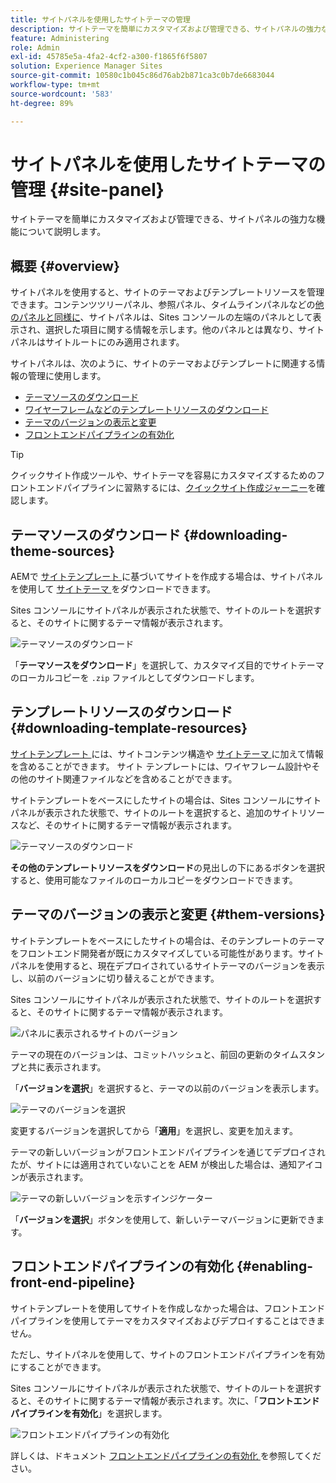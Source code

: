 ```yaml
---
title: サイトパネルを使用したサイトテーマの管理
description: サイトテーマを簡単にカスタマイズおよび管理できる、サイトパネルの強力な機能について説明します。
feature: Administering
role: Admin
exl-id: 45785e5a-4fa2-4cf2-a300-f1865f6f5807
solution: Experience Manager Sites
source-git-commit: 10580c1b045c86d76ab2b871ca3c0b7de6683044
workflow-type: tm+mt
source-wordcount: '583'
ht-degree: 89%

---
```



# サイトパネルを使用したサイトテーマの管理 {#site-panel}

サイトテーマを簡単にカスタマイズおよび管理できる、サイトパネルの強力な機能について説明します。

## 概要 {#overview}

サイトパネルを使用すると、サイトのテーマおよびテンプレートリソースを管理できます。コンテンツツリーパネル、参照パネル、タイムラインパネルなどの[他のパネルと同様に](/help/sites-cloud/authoring/sites-console/console-side-panel.md)、サイトパネルは、Sites コンソールの左端のパネルとして表示され、選択した項目に関する情報を示します。他のパネルとは異なり、サイトパネルはサイトルートにのみ適用されます。

サイトパネルは、次のように、サイトのテーマおよびテンプレートに関連する情報の管理に使用します。

* [テーマソースのダウンロード](#downloading-theme-sources)
* [ワイヤーフレームなどのテンプレートリソースのダウンロード](#downloading-template-resources)
* [テーマのバージョンの表示と変更](#theme-vrsions)
* [フロントエンドパイプラインの有効化](#enabling-the-front-end-pipeline)

>[!TIP]
>
>クイックサイト作成ツールや、サイトテーマを容易にカスタマイズするためのフロントエンドパイプラインに習熟するには、[クイックサイト作成ジャーニー](/help/journey-sites/quick-site/overview.md)を確認します。

## テーマソースのダウンロード {#downloading-theme-sources}

AEMで [ サイトテンプレート ](site-templates.md) に基づいてサイトを作成する場合は、サイトパネルを使用して [ サイトテーマ ](site-themes.md) をダウンロードできます。

Sites コンソールにサイトパネルが表示された状態で、サイトのルートを選択すると、そのサイトに関するテーマ情報が表示されます。

![テーマソースのダウンロード](/help/sites-cloud/administering/assets/download-theme-wireframe.png)

「**テーマソースをダウンロード**」を選択して、カスタマイズ目的でサイトテーマのローカルコピーを `.zip` ファイルとしてダウンロードします。

## テンプレートリソースのダウンロード {#downloading-template-resources}

[ サイトテンプレート ](site-templates.md) には、サイトコンテンツ構造や [ サイトテーマ ](site-themes.md) に加えて情報を含めることができます。 サイト テンプレートには、ワイヤフレーム設計やその他のサイト関連ファイルなどを含めることができます。

サイトテンプレートをベースにしたサイトの場合は、Sites コンソールにサイトパネルが表示された状態で、サイトのルートを選択すると、追加のサイトリソースなど、そのサイトに関するテーマ情報が表示されます。

![テーマソースのダウンロード](/help/sites-cloud/administering/assets/download-theme-wireframe.png)

**その他のテンプレートリソースをダウンロード**&#x200B;の見出しの下にあるボタンを選択すると、使用可能なファイルのローカルコピーをダウンロードできます。

## テーマのバージョンの表示と変更 {#them-versions}

サイトテンプレートをベースにしたサイトの場合は、そのテンプレートのテーマをフロントエンド開発者が既にカスタマイズしている可能性があります。サイトパネルを使用すると、現在デプロイされているサイトテーマのバージョンを表示し、以前のバージョンに切り替えることができます。

Sites コンソールにサイトパネルが表示された状態で、サイトのルートを選択すると、そのサイトに関するテーマ情報が表示されます。

![パネルに表示されるサイトのバージョン](/help/sites-cloud/administering/assets/theme-versions.png)

テーマの現在のバージョンは、コミットハッシュと、前回の更新のタイムスタンプと共に表示されます。

「**バージョンを選択**」を選択すると、テーマの以前のバージョンを表示します。

![テーマのバージョンを選択](/help/sites-cloud/administering/assets/select-theme-versions.png)

変更するバージョンを選択してから「**適用**」を選択し、変更を加えます。

テーマの新しいバージョンがフロントエンドパイプラインを通じてデプロイされたが、サイトには適用されていないことを AEM が検出した場合は、通知アイコンが表示されます。

![テーマの新しいバージョンを示すインジケーター](/help/sites-cloud/administering/assets/new-theme-version.png)

「**バージョンを選択**」ボタンを使用して、新しいテーマバージョンに更新できます。

## フロントエンドパイプラインの有効化 {#enabling-front-end-pipeline}

サイトテンプレートを使用してサイトを作成しなかった場合は、フロントエンドパイプラインを使用してテーマをカスタマイズおよびデプロイすることはできません。

ただし、サイトパネルを使用して、サイトのフロントエンドパイプラインを有効にすることができます。

Sites コンソールにサイトパネルが表示された状態で、サイトのルートを選択すると、そのサイトに関するテーマ情報が表示されます。次に、「**フロントエンドパイプラインを有効化**」を選択します。

![フロントエンドパイプラインの有効化](/help/sites-cloud/administering/assets/enable-fep.png)

詳しくは、ドキュメント [ フロントエンドパイプラインの有効化 ](enable-front-end-pipeline.md) を参照してください。
